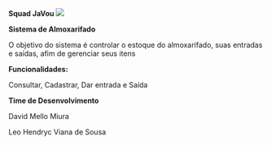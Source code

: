 **Squad JaVou ![](Aspose.Words.5050e2b3-d861-4bb0-aea2-11441b11d5ec.001.png)**

**Sistema de Almoxarifado** 

O objetivo do sistema é controlar o estoque do almoxarifado, suas entradas e saídas, afim de gerenciar seus itens 

**Funcionalidades:** 

Consultar, Cadastrar, Dar entrada e Saída 

**Time de Desenvolvimento** 

David Mello Miura 

Leo Hendryc Viana de Sousa 

